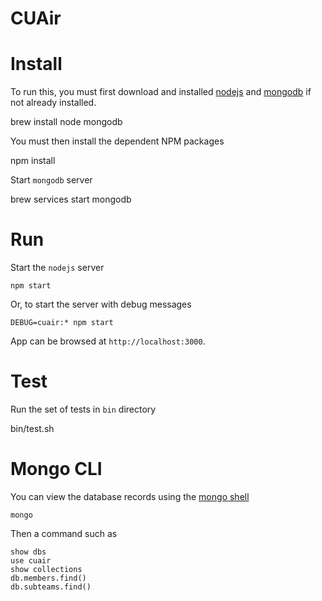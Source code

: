 CUAir
=====

# Install

To run this, you must first download and installed [nodejs](https://nodejs.org/en/) and [mongodb](https://www.mongodb.com/) if not already installed.

   brew install node mongodb

You must then install the dependent NPM packages

   npm install

Start `mongodb` server

   brew services start mongodb

# Run

Start the `nodejs` server

    npm start

Or, to start the server with debug messages

    DEBUG=cuair:* npm start

App can be browsed at `http://localhost:3000`.

# Test

Run the set of tests in `bin` directory

   bin/test.sh

# Mongo CLI 

You can view the database records using the [mongo shell](https://docs.mongodb.com/manual/mongo/)

    mongo

Then a command such as

    show dbs
    use cuair
    show collections
    db.members.find()
    db.subteams.find()
